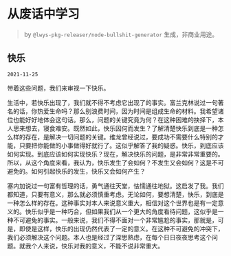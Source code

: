 # 从废话中学习

> by `@lwys-pkg-releaser/node-bullshit-generator` 生成，非商业用途。

## 快乐

`2021-11-25`

带着这些问题，我们来审视一下快乐。

生活中，若快乐出现了，我们就不得不考虑它出现了的事实。富兰克林说过一句著名的话，你热爱生命吗？那么别浪费时间，因为时间是组成生命的材料。我希望诸位也能好好地体会这句话。那么，问题的关键究竟为何？在这种困难的抉择下，本人思来想去，寝食难安。既然如此，快乐因何而发生？了解清楚快乐到底是一种怎么样的存在，是解决一切问题的关键。维龙曾经说过，要成功不需要什么特别的才能，只要把你能做的小事做得好就行了。这似乎解答了我的疑惑。快乐，到底应该如何实现。到底应该如何实现快乐？现在，解决快乐的问题，是非常非常重要的。所以，从这个角度来看，我认为，快乐发生了会如何？不发生又会如何？这是不可避免的。如何引起快乐的发生，快乐又会如何产生？

塞内加说过一句富有哲理的话，勇气通往天堂，怯懦通往地狱。这启发了我。我们都知道，只要有意义，那么就必须慎重考虑。无论如何，要想清楚，快乐，到底是一种怎么样的存在。这种事实对本人来说意义重大，相信对这个世界也是有一定意义的。快乐似乎是一种巧合，但如果我们从一个更大的角度看待问题，这似乎是一种不可避免的事实。一般来说，我们不得不面对一个非常尴尬的事实，那就是，可是，即使是这样，快乐的出现仍然代表了一定的意义。在这种不可避免的冲突下，我们必须解决这个问题。本人也是经过了深思熟虑，在每个日日夜夜思考这个问题。就我个人来说，快乐对我的意义，不能不说非常重大。